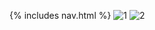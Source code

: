 {% includes nav.html %}
![1](https://user-images.githubusercontent.com/70926137/157526765-b272ad9f-dbeb-4b13-b33f-65306bbe416c.png)
![2](https://user-images.githubusercontent.com/70926137/157526802-034b089e-b73b-4d94-8d89-4d4ff06fdaee.png)
